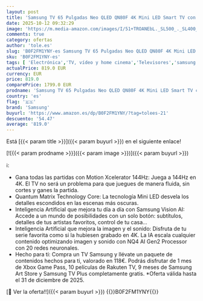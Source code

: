 ```yaml
---
layout: post
title: 'Samsung TV 65 Pulgadas Neo QLED QN80F 4K Mini LED Smart TV con Vision AI  Quantum Matrix Technology Core  Motion Xcelerator 144Hz y Gaming Hub'
date: 2025-10-12 09:32:29
image: 'https://m.media-amazon.com/images/I/51+TROANEbL._SL500_._SL400_.jpg'
comments: true
category: ofertas
author: 'tole.es'
slug: 'B0F2FM1YNY-es Samsung TV 65 Pulgadas Neo QLED QN80F 4K Mini LED Smart TV...'
sku: 'B0F2FM1YNY-es'
tags: [ 'Electrónica','TV, vídeo y home cinema','Televisores','samsung','smart','tv','🇪🇸', ]
actualPrice: 819.0 EUR
currency: EUR
price: 819.0
comparePrice: 1799.0 EUR
prodname: 'Samsung TV 65 Pulgadas Neo QLED QN80F 4K Mini LED Smart TV con Vision AI  Quantum Matrix Technology Core  Motion Xcelerator 144Hz y Gaming Hub'
country: 'es'
flag: '🇪🇸'
brand: 'Samsung'
buyurl: 'https://www.amazon.es/dp/B0F2FM1YNY/?tag=tolees-21'
descuento: '54.47'
average: '819.0'
---
```


Está [{{< param title >}}]({{< param buyurl >}}) en el siguiente enlace!

[![{{< param prodname >}}]({{< param image >}})]({{< param buyurl >}})

ℹ️:

- Gana todas las partidas con Motion Xcelerator 144Hz: Juega a 144Hz en 4K. El TV no será un problema para que juegues de manera fluida, sin cortes y ganes la partida.
- Quantum Matrix Technology Core: La tecnología Mini LED desvela los detalles escondidos en las escenas más oscuras.
- Inteligencia Artificial que mejora tu día a día con Samsung Vision AI: Accede a un mundo de posibilidades con un solo botón: subtítulos, detalles de tus artistas favoritos, control de tu casa…
- Inteligencia Artificial que mejora la imagen y el sonido: Disfruta de tu serie favorita como si la hubiesen grabado en 4K. La IA escala cualquier contenido optimizando imagen y sonido con NQ4 AI Gen2 Processor con 20 redes neuronales.
- Hecho para ti: Compra un TV Samsung y llévate un paquete de contenidos hechos para ti, valorado en 118€. Podrás disfrutar de 1 mes de Xbox Game Pass, 10 películas de Rakuten TV, 9 meses de Samsung Art Store y Samsung TV Plus completamente gratis. *Oferta válida hasta el 31 de diciembre de 2025.

[🛒 Ver la oferta!!]({{< param buyurl >}})
{{<world>}}B0F2FM1YNY{{</world>}}
